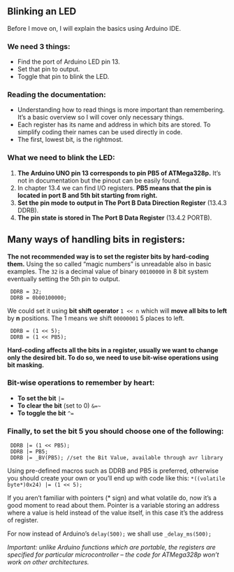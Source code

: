 ## Blinking an LED
Before I move on, I will explain the basics using Arduino IDE.
### We need 3 things:
- Find the port of Arduino LED pin 13.
- Set that pin to output.
- Toggle that pin to blink the LED.

### Reading the documentation:
- Understanding how to read things is more important than remembering. It’s a basic overview so I will cover only necessary things.
- Each register has its name and address in which bits are stored.  To simplify coding their names can be used directly in code.
- The first, lowest bit, is the rightmost.

### What we need to blink the LED:
1. **The Arduino UNO pin 13 corresponds to pin PB5 of ATMega328p.** It’s not in documentation but the pinout can be easily found. 
2. In chapter 13.4 we can find I/O registers. **PB5 means that the pin is located in port B and 5th bit starting from right.**
3. **Set the pin mode to output in The Port B Data Direction Register** (13.4.3 DDRB).
4. **The pin state is stored in The Port B Data Register** (13.4.2 PORTB).

## Many ways of handling bits in registers:
**The not recommended way is to set the register bits by hard-coding them.** Using the so called “magic numbers” is unreadable also in basic examples. The `32` is a decimal value of binary `00100000` in 8 bit system eventually setting the 5th pin to output. 

     DDRB = 32;
     DDRB = 0b00100000;

We could set it using **bit shift operator** `1 << n` which will **move all bits to left** by **n** positions. The 1 means we shift `00000001` 5 places to left.

     DDRB = (1 << 5);
     DDRB = (1 << PB5);
     
**Hard-coding affects all the bits in a register, usually we want to change only the desired bit. To do so, we need to use bit-wise operations using bit masking.**

### Bit-wise operations to remember by heart:
- **To set the bit** `|=`
- **To clear the bit** (set to 0) `&=~`
- **To toggle the bit** `^=`

### Finally, to set the bit 5 you should choose one of the following:

     DDRB |= (1 << PB5);
     DDRB |= PB5;
     DDRB |= _BV(PB5); //set the Bit Value, available through avr library
     
Using pre-defined macros such as DDRB and PB5 is preferred, otherwise you should create your own or you’ll end up with code like this:
     `*((volatile byte*)0x24) |= (1 << 5);`
     
If you aren’t familiar with pointers (* sign) and what volatile do, now it’s a good moment to read about them. Pointer is a variable storing an address where a value is held instead of the value itself, in this case it’s the address of register.

For now instead of Arduino’s `delay(500);` we shall use `_delay_ms(500);`

*Important: unlike Arduino functions which are portable, the registers are specified for particular microcontroller – the code for ATMega328p won’t work on other architectures.*
